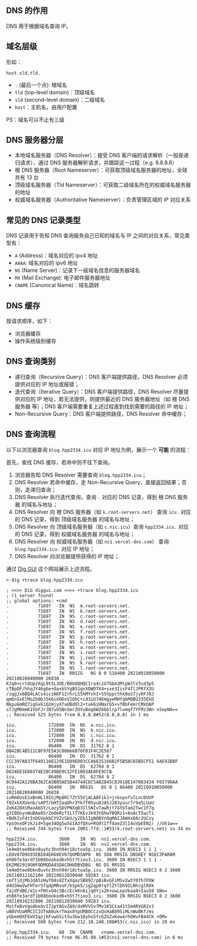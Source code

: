 ## DNS 的作用

DNS 用于根据域名查询 IP。

## 域名层级

形如：

```
host.sld.tld.
```

- `.` (最后一个点): 根域名
- `tld` (top-level domain)：顶级域名
- `sld` (second-level domain)：二级域名
- `host`：主机名，由用户配置

PS：域名可以不止有三级

## DNS 服务器分层

- 本地域名服务器（DNS Resolver）：接受 DNS 客户端的请求解析（一般是递归请求），通过 DNS 服务器解析请求，并跟踪这一过程（e.g. 8.8.8.8）
- 根 DNS 服务器（Root Nameserver）：可获取顶级域名服务器的地址，全球共有 13 台
- 顶级域名服务器（Tld Nameserver）：可获取二级域名所在的权威域名服务器的地址
- 权威域名服务器（Authoritative Nameserver）：负责管理区域的 IP 对应关系

## 常见的 DNS 记录类型

DNS 记录用于告知 DNS 查询服务自己已知的域名与 IP 之间的对应关系，常见类型有：

- `A` (Address)：域名对应的 ipv4 地址
- `AAAA`: 域名对应的 ipv6 地址
- `NS` (Name Server)：记录下一级域名信息的服务器域名
- `MX` (Mail Exchange): 电子邮件服务器地址
- `CNAME` (Canonical Name)：域名跳转

## DNS 缓存

按请求顺序，如下：

- 浏览器缓存
- 操作系统级别缓存

## DNS 查询类别

- 递归查询（Recursive Query）：DNS 客户端提供路径，DNS Resolver 必须提供对应的 IP 地址或报错；
- 迭代查询（Iterative Query）：DNS 客户端提供路径，DNS Resolver 尽量提供对应的 IP 地址，若无法提供，则提供最近的 DNS 服务器地址（如 根 DNS 服务器 等）；DNS 客户端需要重复上述过程直到找到需要的路径的 IP 地址；
- Non-Recursive Query：DNS 客户端提供路径，DNS Resolver 命中缓存；

## DNS 查询流程

以下以浏览器查询 `blog.hpp2334.icu` 对应 IP 地址为例，展示一个 **可能** 的流程：

首先，查找 DNS 缓存，若命中则不往下查询。

1. 浏览器告知 DNS Resolver 需要查询 `blog.hpp2334.icu`；
2. DNS Resolver 若命中缓存，走 Non-Recursive Query，直接返回结果；否则，走递归查询；
3. DNS Resolver 执行迭代查询，查询 `.` 对应的 DNS 记录，得到 根 DNS 服务器 的域名与地址；
4. DNS Resolver 向 根 DNS 服务器（如 `k.root-servers.net`） 查询 `icu.` 对应的 DNS 记录，得到 顶级域名服务器 的域名与地址；
5. DNS Resolver 向 顶级域名服务器（如 `c.nic.icu`）查询 `hpp2334.icu.` 对应的 DNS 记录，得到 权威域名服务器 的域名与地址；
6. DNS Resolver 向 权威域名服务器（如 `ns1.vercel-dns.com`） 查询 `blog.hpp2334.icu.` 对应 IP 地址；
7. DNS Resolver 向浏览器提供获得的 IP 地址；

通过 [Dig GUI](https://www.diggui.com/) 这个网站展示上述流程。

```
> dig +trace blog.hpp2334.icu

; <<>> DiG diggui.com <<>> +trace blog.hpp2334.icu
; (1 server found)
;; global options: +cmd
.			71697	IN	NS	m.root-servers.net.
.			71697	IN	NS	b.root-servers.net.
.			71697	IN	NS	c.root-servers.net.
.			71697	IN	NS	d.root-servers.net.
.			71697	IN	NS	e.root-servers.net.
.			71697	IN	NS	f.root-servers.net.
.			71697	IN	NS	g.root-servers.net.
.			71697	IN	NS	h.root-servers.net.
.			71697	IN	NS	a.root-servers.net.
.			71697	IN	NS	i.root-servers.net.
.			71697	IN	NS	j.root-servers.net.
.			71697	IN	NS	k.root-servers.net.
.			71697	IN	NS	l.root-servers.net.
.			71697	IN	RRSIG	NS 8 0 518400 20210910050000 20210828040000 26838 . KJq0+crtdUpzXqL9tSL3OE/B0b8QHQCIra4ciU7Gbm3MtpWJlV3sd3p5 cTBpDF/hhqJY46g6e+Oa+bSYgB51gnXDWDTX4+sxe3IisF4flJPRfX3U /sqgJx6BQ4LACs4iczAKF1ZrhrLS5hMYvhI+S5hppcthk8oS7jy0FJ0J qm6nSxElMo2b0bJ5k6ik0DxV1ObC+id3iU74EmgyeMHfqkMQBU335EkD Nkpu6mRQ7igGx61Q2mjyXfaUBd0l2+tuk6iHNarG5+vfBbFemrCMkDAP sTJgM0mmK1VbFJrJN7uU5NnSmrZUYuBog6W266blrp7lumqf7YFMz3Wn xSepNA==
;; Received 525 bytes from 8.8.8.8#53(8.8.8.8) in 1 ms

icu.			172800	IN	NS	a.nic.icu.
icu.			172800	IN	NS	b.nic.icu.
icu.			172800	IN	NS	c.nic.icu.
icu.			172800	IN	NS	d.nic.icu.
icu.			86400	IN	DS	31762 8 1 DB42BC4B511C8F97E5A3C00666B76FB1F4C2E567
icu.			86400	IN	DS	31762 8 2 CCC397A837F6491166129E1D99ED03CCA6635166B2F5B58C65B5CF51 6AE92B8F
icu.			86400	IN	DS	62704 8 1 D834EE1ED0374E28C49BE9C12FE1B93AE0FE9CCB
icu.			86400	IN	DS	62704 8 2 8C0442A126BA382CA5B05AE5B44744CDC5AB2845C83918E147083434 F65790AA
icu.			86400	IN	RRSIG	DS 8 1 86400 20210910050000 20210828040000 26838 . iuRm6UsE2xBnHLl0IGjMp8RC7Zt55VjALA8Fik1+j+kspofvlLncDUVP f0ZxkXXUonb/sAPT/bHTZaqOhr3Yk7f05yu8JA5J2B3yuur7r9a5LUaU ZoK428XsMaxAb5Y/LazySDVPNXqD3Il5NIv7awRjY7GYbTam2Twc1F7q g3I8OoyvWuBAe85rZeOeRzfILlT7KEvJk93t6hwYBQRz1+AoAcTIwcTi +BdkIsF4tInbGVpkbCYVZzSkU/y2Eb1IgN0BYnOgMAIJAW4x0Ar2UCxy YpsOnxOFzkJid+5ge34Qg5wSGIA3fQXu+RG0tIffdaeZ3lI4uVpEEN2/ //Uh1w==
;; Received 744 bytes from 2001:7fd::1#53(k.root-servers.net) in 34 ms

hpp2334.icu.		3600	IN	NS	ns1.vercel-dns.com.
hpp2334.icu.		3600	IN	NS	ns2.vercel-dns.com.
le4m8tee0bkn8uvhc3hnh94r18ctoa5p.icu. 3600 IN NSEC3 1 1 1 - LEOV87D9G93EBI84EK60EV07QUMDSNP0  NS SOA RRSIG DNSKEY NSEC3PARAM
eh86fe3ardf1b08bookod6vh5t7tioo3.icu. 3600 IN NSEC3 1 1 1 - EK2M82919GHFODMQDA45DACOHUDBVDBG  NS DS RRSIG
le4m8tee0bkn8uvhc3hnh94r18ctoa5p.icu. 3600 IN RRSIG NSEC3 8 2 3600 20210911162104 20210812030040 59283 icu. cmfTjdjMbJdA5zHyf04s8ZfxXqazSB897/pBiBvGFiMSv2wtY0fh7PXW d4U3mwVwFHTer5fqdpMRvoF/bSpk5/ig2qp8rqYlZYlDh9ILNhcglRXk TajdFdBE/e1c+FNtxO4cSBccEckKn8ijqOYjx2K+owLepVbaa8+Iau58 SNo=
eh86fe3ardf1b08bookod6vh5t7tioo3.icu. 3600 IN RRSIG NSEC3 8 2 3600 20210910232806 20210812030040 59283 icu. MstfeBvVgo4beXvI72pYAGvZA9/dxMVVSv7Mv1K5Cta41t5m4RVGR2v3 uB8VVUaRMCICIUTmA8ukrTmax8YpURBOCCzxQsHaB895iMLnWw8Kf/ms yGbem9XFEmVIqzjkFvwGSit5u3kw1Oyho5fc6ZGZvKew4rhOHvFB44CK +OM=
;; Received 580 bytes from 212.18.248.108#53(c.nic.icu) in 28 ms

blog.hpp2334.icu.	60	IN	CNAME	cname.vercel-dns.com.
;; Received 79 bytes from 96.45.80.1#53(ns1.vercel-dns.com) in 6 ms
```
